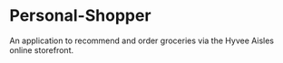 # Personal-Shopper
An application to recommend and order groceries via the Hyvee Aisles online storefront. 
